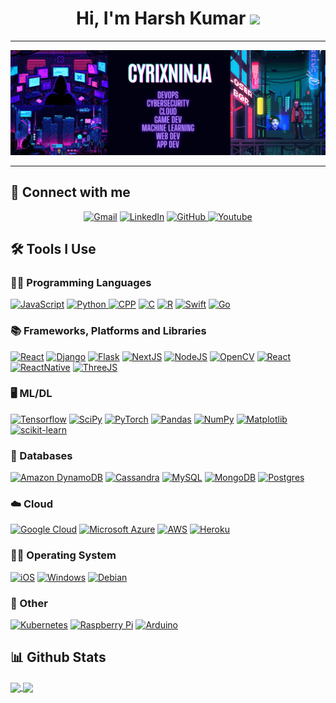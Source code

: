 <h1 align="center">
Hi, I'm Harsh Kumar
	<a href="https://github.com/Bouaskaoun" target="_self">
		<img src="https://media.giphy.com/media/hvRJCLFzcasrR4ia7z/giphy.gif" width="30">
	</a>
</h1>

<hr>
<img src="https://github.com/cyrixninja/cyrixninja/blob/main/assets/header-img.png">
<hr>

## 🤝 Connect with me
<p align="center">
	<a href="mailto:cyrixninja@gmail.com"><img img src="https://img.shields.io/badge/Gmail-D14836?style=for-the-badge&logo=gmail&logoColor=white" alt="Gmail"/></a>
	<a href="https://www.linkedin.com/in/cyrixninja/"><img src="https://img.shields.io/badge/LinkedIn-0077B5?style=for-the-badge&logo=linkedin&logoColor=white" alt="LinkedIn"/></a>
	<a href="https://github.com/cyrixninja"><img src="https://img.shields.io/badge/GitHub-100000?style=for-the-badge&logo=github&logoColor=white" alt="GitHub"/>
	<a href="https://www.youtube.com/@cyrixninja1050"><img src="https://img.shields.io/badge/YouTube-%23FF0000.svg?style=for-the-badge&logo=YouTube&logoColor=white" alt="Youtube"/>
	</a>
</p>

## 🛠️ Tools  I Use

### 👨‍💻 Programming Languages

<p>
    <a href="https://github.com/cyrixninja"><img alt="JavaScript" src="https://img.shields.io/badge/JavaScript-F7DF1E?style=for-the-badge&logo=javascript&logoColor=black"></a>
    <a href="https://github.com/cyrixninja"><img alt="Python" src="https://img.shields.io/badge/Python-3776AB?style=for-the-badge&logo=python&logoColor=white"</a>
    <a href="https://github.com/cyrixninja"><img alt="CPP" src="https://img.shields.io/badge/C%2B%2B-00599C?style=for-the-badge&logo=c%2B%2B&logoColor=white"></a>
    <a href="https://github.com/cyrixninja"><img alt="C" src="https://img.shields.io/badge/c-%2300599C.svg?style=for-the-badge&logo=c&logoColor=white"></a>
    <a href="https://github.com/cyrixninja"><img alt="R" src="https://img.shields.io/badge/R-276DC3?style=for-the-badge&logo=r&logoColor=white"></a>
     <a href="https://github.com/cyrixninja"><img alt="Swift" src="https://img.shields.io/badge/swift-F54A2A?style=for-the-badge&logo=swift&logoColor=white"></a>
      <a href="https://github.com/cyrixninja"><img alt="Go" src="https://img.shields.io/badge/go-%2300ADD8.svg?style=for-the-badge&logo=go&logoColor=white"></a>
    
### 📚 Frameworks, Platforms and Libraries

<p>
    <a href="https://github.com/cyrixninja"><img alt="React" src="https://img.shields.io/badge/React-20232A?style=for-the-badge&logo=react&logoColor=61DAFB"></a>
   <a href="https://github.com/cyrixninja"><img alt="Django" src="https://img.shields.io/badge/Django-092E20?style=for-the-badge&logo=django&logoColor=white"></a>
    <a href="https://github.com/cyrixninja"><img alt="Flask" src="https://img.shields.io/badge/flask-%23000.svg?style=for-the-badge&logo=flask&logoColor=white"></a>
        <a href="https://github.com/cyrixninja"><img alt="NextJS" src="https://img.shields.io/badge/Next-black?style=for-the-badge&logo=next.js&logoColor=white"></a>
	    <a href="https://github.com/cyrixninja"><img alt="NodeJS" src="https://img.shields.io/badge/node.js-6DA55F?style=for-the-badge&logo=node.js&logoColor=white"></a>
	    <a href="https://github.com/cyrixninja"><img alt="OpenCV" src="https://img.shields.io/badge/opencv-%23white.svg?style=for-the-badge&logo=opencv&logoColor=white"></a>
	 <a href="https://github.com/cyrixninja"><img alt="React" src="https://img.shields.io/badge/react-%2320232a.svg?style=for-the-badge&logo=react&logoColor=%2361DAFB"></a>
	 <a href="https://github.com/cyrixninja"><img alt="ReactNative" src="https://img.shields.io/badge/react_native-%2320232a.svg?style=for-the-badge&logo=react&logoColor=%2361DAFB"></a>
	 <a href="https://github.com/cyrixninja"><img alt="ThreeJS" src="https://img.shields.io/badge/threejs-black?style=for-the-badge&logo=three.js&logoColor=white"></a>
</p>

### 🖥️ ML/DL

<p>
	<a href="https://github.com/cyrixninja"><img alt="Tensorflow" src="https://img.shields.io/badge/TensorFlow-%23FF6F00.svg?style=for-the-badge&logo=TensorFlow&logoColor=white"></a>
	<a href="https://github.com/cyrixninja"><img alt="SciPy" src="https://img.shields.io/badge/SciPy-%230C55A5.svg?style=for-the-badge&logo=scipy&logoColor=%white"></a>
	<a href="https://github.com/cyrixninja"><img alt="PyTorch" src="https://img.shields.io/badge/PyTorch-%23EE4C2C.svg?style=for-the-badge&logo=PyTorch&logoColor=white"></a>
	<a href="https://github.com/cyrixninja"><img alt="Pandas" src="https://img.shields.io/badge/pandas-%23150458.svg?style=for-the-badge&logo=pandas&logoColor=white"></a>
	<a href="https://github.com/cyrixninja"><img alt="NumPy" src="https://img.shields.io/badge/numpy-%23013243.svg?style=for-the-badge&logo=numpy&logoColor=white"></a>
	<a href="https://github.com/cyrixninja"><img alt="Matplotlib" src="https://img.shields.io/badge/Matplotlib-%23ffffff.svg?style=for-the-badge&logo=Matplotlib&logoColor=black"></a>
	<a href="https://github.com/cyrixninja"><img alt="scikit-learn" src="https://img.shields.io/badge/scikit--learn-%23F7931E.svg?style=for-the-badge&logo=scikit-learn&logoColor=white"></a>
</p>

### 💾 Databases
<p>
 <a href="https://github.com/cyrixninja"><img alt="Amazon DynamoDB" src="https://img.shields.io/badge/Amazon%20DynamoDB-4053D6?style=for-the-badge&logo=Amazon%20DynamoDB&logoColor=white"></a>
 <a href="https://github.com/cyrixninja"><img alt="Cassandra" src="https://img.shields.io/badge/cassandra-%231287B1.svg?style=for-the-badge&logo=apache-cassandra&logoColor=white"></a>
 <a href="https://github.com/cyrixninja"><img alt="MySQL" src="https://img.shields.io/badge/mysql-%2300f.svg?style=for-the-badge&logo=mysql&logoColor=white"></a>
 <a href="https://github.com/cyrixninja"><img alt="MongoDB" src="https://img.shields.io/badge/MongoDB-%234ea94b.svg?style=for-the-badge&logo=mongodb&logoColor=white"></a>
 <a href="https://github.com/cyrixninja"><img alt="Postgres" src="https://img.shields.io/badge/postgres-%23316192.svg?style=for-the-badge&logo=postgresql&logoColor=white"></a>
</p>


### ☁️ Cloud

<p>
    <a href="https://github.com/cyrixninja"><img alt="Google Cloud" src="https://img.shields.io/badge/Google_Cloud-4285F4?style=for-the-badge&logo=google-cloud&logoColor=white"></a>
    <a href="https://github.com/cyrixninja"><img alt="Microsoft Azure" src ="https://img.shields.io/badge/Microsoft_Azure-0089D6?style=for-the-badge&logo=microsoft-azure&logoColor=white"></a>
    <a href="https://github.com/cyrixninja"><img alt="AWS" src ="https://img.shields.io/badge/Amazon_AWS-232F3E?style=for-the-badge&logo=amazon-aws&logoColor=white"></a>
    <a href="https://github.com/cyrixninja"><img alt="Heroku" src ="https://img.shields.io/badge/Heroku-430098?style=for-the-badge&logo=heroku&logoColor=white"></a>
</p>

### 👨‍💻 Operating System

<p>
    <a href="https://github.com/cyrixninja"><img alt="iOS" src="https://img.shields.io/badge/iOS-000000?style=for-the-badge&logo=ios&logoColor=white"></a>
	  <a href="https://github.com/cyrixninja"><img alt="Windows" src="https://img.shields.io/badge/Windows-0078D6?style=for-the-badge&logo=windows&logoColor=white"></a>
	<a href="https://github.com/cyrixninja"><img alt="Debian" src="https://img.shields.io/badge/Debian-D70A53?style=for-the-badge&logo=debian&logoColor=white"></a>
</p>

### 🥅 Other
<p>
    <a href="https://github.com/cyrixninja"><img alt="Kubernetes" src="https://img.shields.io/badge/kubernetes-%23326ce5.svg?style=for-the-badge&logo=kubernetes&logoColor=white"></a>
	  <a href="https://github.com/cyrixninja"><img alt="Raspberry Pi" src="https://img.shields.io/badge/-RaspberryPi-C51A4A?style=for-the-badge&logo=Raspberry-Pi"></a>
	<a href="https://github.com/cyrixninja"><img alt="Arduino" src="https://img.shields.io/badge/-Arduino-00979D?style=for-the-badge&logo=Arduino&logoColor=white"></a>
</p>


## 📊 Github Stats
<a href="https://github.com/cyrixninja">
  <img height=200 align="center" src="https://github-readme-stats.vercel.app/api?username=cyrixninja&theme=tokyonight" />
</a>
<a href="https://github.com/cyrixninja">
  <img height=200 align="center" src="https://github-readme-stats.vercel.app/api/top-langs?username=cyrixninja&layout=compact&langs_count=8&card_width=320&theme=tokyonight" />
</a>
